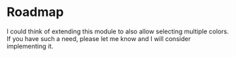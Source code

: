 # Roadmap

I could think of extending this module to also allow selecting multiple colors. If you have such a need, please let me know and I will consider implementing it.
